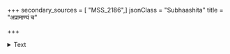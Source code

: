 +++
secondary_sources = [ "MSS_2186",]
jsonClass = "Subhaashita"
title = "अप्रामाण्यं च"

+++

<details><summary>Text</summary>

अप्रामाण्यं च वेदानां शास्त्राणां चातिलङ्घनम्।  
सर्वत्र चानवस्थानम् एतन्नाशनमात्मनः॥
</details>
